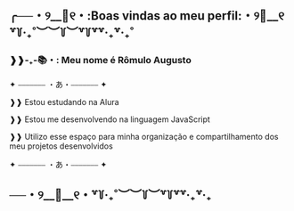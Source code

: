 ## ╭──・୨__📜୧・:Boas vindas ao meu perfil:・୨📜__୧꒷꒦‧₊˚︶︶꒦︶꒷꒦꒷꒷‧₊꒷‧₊˚

### ❱❱-₊-📚・: Meu nome é Rômulo Augusto

✦ ⎯⎯⎯⎯⎯⎯⎯ ・あ・⎯⎯⎯⎯⎯⎯⎯ ✦

❱❱ Estou estudando na Alura

❱❱ Estou me desenvolvendo na linguagem JavaScript

❱❱ Utilizo esse espaço para minha organização e compartilhamento dos meu projetos desenvolvidos

✦ ⎯⎯⎯⎯⎯⎯⎯ ・あ・⎯⎯⎯⎯⎯⎯⎯ ✦

## ──・୨__📜__୧・꒷꒦‧₊˚︶︶꒦︶꒷꒦꒷꒷‧₊꒷‧₊
